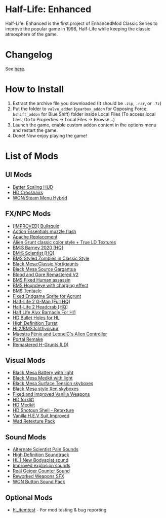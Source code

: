 # Half-Life: Enhanced
Half-Life: Enhanced is the first project of EnhancedMod Classic Series to improve the popular game in 1998, Half-Life while keeping the classic atmosphere of the game.

# Changelog
See [here](https://github.com/MysticMoonlight/EnhancedMod/releases).

# How to Install
1. Extract the archive file you downloaded (It should be `.zip`, `.rar`, or `.7z`)
2. Put the folder to `valve_addon` (`gearbox_addon` for Opposing Force, `bshift_addon` for Blue Shift) folder inside Local Files (To access local files, Go to Properties -> Local Files -> Browse...)
3. Launch the game, enable custom addon content in the options menu and restart the game.
4. Done! Now enjoy playing the game!

# List of Mods
## UI Mods
* [Better Scaling HUD](https://gamebanana.com/mods/24741)
* [HD Crosshairs](https://gamebanana.com/mods/24528)
* [WON/Steam Menu Hybrid](https://gamebanana.com/mods/24581)

## FX/NPC Mods
* [[IMPROVED] Bullsquid](https://gamebanana.com/mods/181008)
* [Action Essentials muzzle flash](https://gamebanana.com/mods/11514)
* [Apache Replacement](https://gamebanana.com/mods/180878)
* [Alien Grunt classic color style + True LD Textures](https://gamebanana.com/mods/180964)
* [BM:S Barney 2020 [HQ]](https://gamebanana.com/mods/180628)
* [BM:S Scientist [HQ]](https://gamebanana.com/mods/379329)
* [BMS Styled Zombies in Classic Style](https://gamebanana.com/mods/180803)
* [Black Mesa:Classic Vortigaunts](https://gamebanana.com/mods/180991)
* [Black Mesa Source Gargantua](https://gamebanana.com/mods/180950)
* [Blood and Gore Remastered V2](https://gamebanana.com/mods/180045)
* [BMS Fixed Human assassin](https://gamebanana.com/mods/180911)
* [BMS Houndeye with charging effect](https://gamebanana.com/mods/180980)
* [BMS Tentacle](https://gamebanana.com/mods/181004)
* [Fixed Endgame Sprite for Agrunt](https://gamebanana.com/mods/180961)
* [Half-Life 2 G-Man [Full HQ]](https://gamebanana.com/mods/285995)
* [Half-Life 2 Headcrab [HQ]](https://gamebanana.com/mods/329729)
* [Half Life Alyx Barnacle For Hl1](https://gamebanana.com/mods/325829)
* [HD Bullet Holes for HL](https://gamebanana.com/mods/11555)
* [High Definition Turret](https://gamebanana.com/mods/180859)
* [HL2/BMS:Ichthyosaur](https://gamebanana.com/mods/180988)
* [Maestra Fénix and LeonelC's Alien Controller](https://gamebanana.com/mods/180971)
* [Portal Remake](https://gamebanana.com/mods/11486)
* [Remastered H-Grunts (LD)](https://gamebanana.com/mods/360231)

## Visual Mods
* [Black Mesa Battery with light](https://gamebanana.com/mods/180887)
* [Black Mesa Medkit with light](https://gamebanana.com/mods/180907)
* [Black Mesa Surface Tension skyboxes](https://gamebanana.com/mods/319029)
* [Black Mesa style Xen skyboxes](https://gamebanana.com/mods/285644)
* [Fixed and Improved Vanilla Weapons](https://gamebanana.com/mods/180927)
* [HD forklift](https://gamebanana.com/mods/180875)
* [HD Medkit](https://gamebanana.com/mods/180897)
* [HD Shotgun Shell - Retexture](https://gamebanana.com/mods/181027)
* [Vanilla H.E.V Suit Improved](https://gamebanana.com/mods/180843)
* [Wad Retexture Pack](https://gamebanana.com/wips/68487)

## Sound Mods
* [Alternate Scientist Pain Sounds](https://gamebanana.com/sounds/28684)
* [High Definition Soundtrack](https://gamebanana.com/sounds/44058)
* [HL | New Bodysplat sound](https://gamebanana.com/sounds/27453)
* [Improved explosion sounds](https://gamebanana.com/sounds/35301)
* [Real Geiger Counter Sound](https://gamebanana.com/sounds/30115)
* [Reworked Weapons SFX](https://gamebanana.com/sounds/46896)
* [WON Button Sound Pack](https://gamebanana.com/sounds/44214)

## Optional Mods
* [hl_itemtest](https://gamebanana.com/mods/343477) - For mod testing & bug reporting